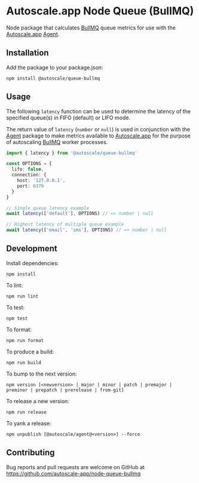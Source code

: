 # Autoscale.app Node Queue (BullMQ)

Node package that calculates [BullMQ] queue metrics for use with the [Autoscale.app] [Agent].

## Installation

Add the package to your package.json:

    npm install @autoscale/queue-bullmq

## Usage

The following `latency` function can be used to determine the latency of the specified queue(s) in FIFO (default) or LIFO mode.

The return value of `latency` (`number` or `null`) is used in conjunction with the [Agent] package to make metrics available to [Autoscale.app] for the purpose of autoscaling [BullMQ] worker processes.

```ts
import { latency } from '@autoscale/queue-bullmq'

const OPTIONS = {
  lifo: false,
  connection: {
    host: '127.0.0.1',
    port: 6379
  }
}

// Single queue latency example
await latency(['default'], OPTIONS) // => number | null

// Highest latency of multiple queue example
await latency(['email', 'sms'], OPTIONS) // => number | null
```

## Development

Install dependencies:

    npm install

To lint:

    npm run lint

To test:

    npm test

To format:

    npm run format

To produce a build:

    npm run build

To bump to the next version:

    npm version [<newversion> | major | minor | patch | premajor | preminor | prepatch | prerelease | from-git]

To release a new version:

    npm run release

To yank a release:

    npm unpublish [@autoscale/agent@<version>] --force

## Contributing

Bug reports and pull requests are welcome on GitHub at https://github.com/autoscale-app/node-queue-bullmq

[Autoscale.app]: https://autoscale.app
[Agent]: https://github.com/autoscale-app/node-agent
[BullMQ]: https://github.com/taskforcesh/bullmq
